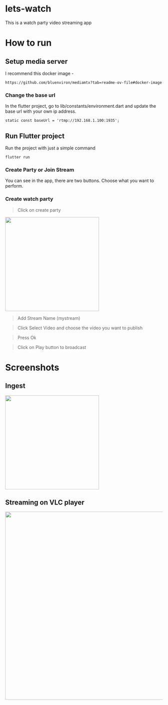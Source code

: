 # lets-watch
This is a watch party video streaming app

# How to run 

## Setup media server

I recommend this docker image - 
```
https://github.com/bluenviron/mediamtx?tab=readme-ov-file#docker-image
```

### Change the base url

In the flutter project, go to lib/constants/environment.dart and update the base url with your own ip address.

```
static const baseUrl = 'rtmp://192.168.1.100:1935';
```


## Run Flutter project

Run the project with just a simple command
```
flutter run
```

### Create Party or Join Stream

You can see in the app, there are two buttons. Choose what you want to perform. 

### Create watch party

> Click on create party
<img width=300 src="https://raw.githubusercontent.com/sxudan/lets-watch/main/create_party.jpeg"/>

> Add Stream Name (mystream)

> Click Select Video and choose the video you want to publish

> Press Ok

> Click on Play button to broadcast


# Screenshots

## Ingest
<img width=300 src="https://raw.githubusercontent.com/sxudan/lets-watch/main/IMG_1069.PNG"/>

## Streaming on VLC player
<img width=600 src="https://raw.githubusercontent.com/sxudan/lets-watch/main/Image2.png"/>
